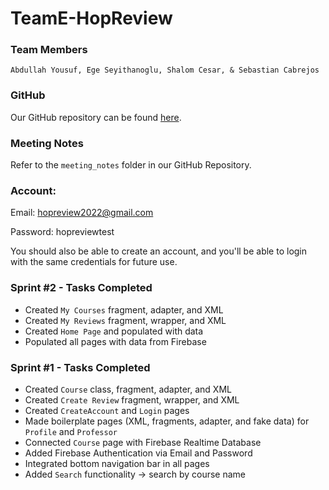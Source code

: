 # TeamE-HopReview
### Team Members
```
Abdullah Yousuf, Ege Seyithanoglu, Shalom Cesar, & Sebastian Cabrejos
```

### GitHub
Our GitHub repository can be found [here](https://github.com/jhu-cs-uima-sp22/TeamE-HopReview).

### Meeting Notes
Refer to the `meeting_notes` folder in our GitHub Repository.

### Account:
Email: hopreview2022@gmail.com

Password: hopreviewtest

You should also be able to create an account, and you'll be
able to login with the same credentials for future use.

### Sprint #2 - Tasks Completed
- Created `My Courses` fragment, adapter, and XML
- Created `My Reviews` fragment, wrapper, and XML
- Created `Home Page` and populated with data
- Populated all pages with data from Firebase

### Sprint #1 - Tasks Completed
- Created `Course` class, fragment, adapter, and XML
- Created `Create Review` fragment, wrapper, and XML
- Created `CreateAccount` and `Login` pages
- Made boilerplate pages (XML, fragments, adapter, and fake data) for `Profile` and `Professor`
- Connected `Course` page with Firebase Realtime Database
- Added Firebase Authentication via Email and Password
- Integrated bottom navigation bar in all pages
- Added `Search` functionality -> search by course name
